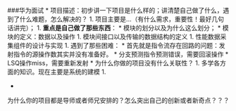 ###华为面试
* 
项目描述：初步讲一下项目是什么样的；讲清楚自己做了什么，遇到了什么难题，怎么解决的？
    1. 
项目主要是...（有什么需求，重要性！最好几句话讲完）；
    1. 
**重点是自己做了那些东西**：
        * 
模块的划分以及为什么这么划分；
        * 
模块的定义：数据以及操作
        1. 
模块间接口以及传输的数据结构的定义
        1. 
性能数据采集组件的设计与实现
    1. 
遇到了那些困难：
        * 
首先就是指令流存在回路的问题：发射指令的源操作数其实并没有准备好。
        * 
分支预测指令预测错误，需要回滚操作
        * 
LSQ操作miss，需要重新发射
* 
为什么你做的项目没有什么关联性？
    1. 
多学各方面的知识。现在主要是系统的建模
    1. 

* 
为什么你的项目都是导师或者师兄安排的？怎么突出自己的创新或者新奇点？？？

